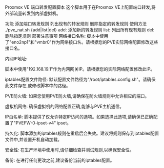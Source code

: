 Proxmox VE 端口转发配置脚本
这个脚本用于在Proxmox VE上配置端口转发,将外部流量转发到内部虚拟机。

功能
添加端口转发规则
列出现有的转发规则
删除指定的转发规则
使用方法
./pve_nat.sh {add|list|del}
add: 添加新的转发规则
list: 列出所有现有规则
del: 删除指定规则
部署注意事项
网络接口名称:
脚本中使用了"eno2np1"和"vmbr0"作为网络接口名。请根据您的PVE实际网络配置修改这些接口名。

内网IP地址:

脚本中使用"192.168.19.1"作为内网网关IP。请根据您的实际网络配置修改此IP。

iptables配置文件路径:
默认配置文件路径为"/root/iptables.config.sh"。请确保此文件存在,或修改脚本中的路径。

PVE防火墙:
如果您使用PVE防火墙,请确保在防火墙规则中允许相应的端口。

虚拟机网络:
确保虚拟机的网络配置正确,能够与PVE主机通信。

IP白名单:
脚本提供了仅允许特定IP访问的选项。如果选择此选项,请确保已正确配置了"PVEFW-0-ipset-v4" ipset。

持久化:
脚本添加的iptables规则在重启后会失效。建议将规则保存到iptables配置文件中,并设置开机自动加载。

安全性:
在生产环境中使用时,请仔细检查并测试规则,以确保安全性。

备份:
在进行任何更改之前,建议备份当前的iptables配置。
